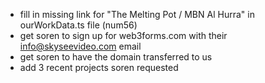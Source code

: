 - fill in missing link for "The Melting Pot / MBN Al Hurra" in ourWorkData.ts file (num56)
- get soren to sign up for web3forms.com with their info@skyseevideo.com email
- get soren to have the domain transferred to us
- add 3 recent projects soren requested
